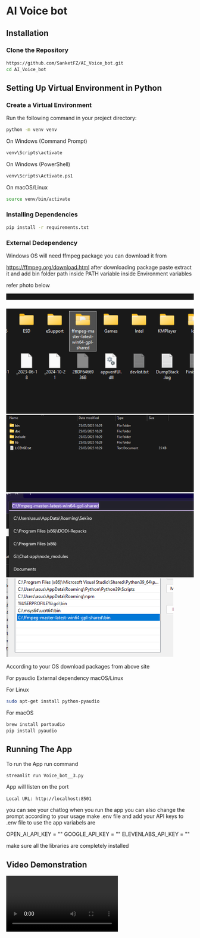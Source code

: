 # AI Voice bot

##  Installation

###  Clone the Repository
```sh
https://github.com/SanketFZ/AI_Voice_bot.git
cd AI_Voice_bot
```

## Setting Up Virtual Environment in Python

### Create a Virtual Environment
Run the following command in your project directory:

```bash
python -m venv venv
```

On Windows (Command Prompt)
```bash
venv\Scripts\activate
```

On Windows (PowerShell)
```bash
venv\Scripts\Activate.ps1
```

On macOS/Linux
```bash
source venv/bin/activate
```

### Installing Dependencies
```bash
pip install -r requirements.txt
```

### External Dedependency

Windows OS will need ffmpeg package you can download it from 

https://ffmpeg.org/download.html 
after downloading package paste extract it and 
add bin folder path inside PATH variable inside Environment variables

refer photo below 

![alt text](image.png)
![alt text](image-1.png)
![alt text](image-2.png)
![alt text](image-3.png)


According to your OS download packages from above site 

For pyaudio External dependency macOS/Linux 

For Linux
```bash
sudo apt-get install python-pyaudio
```
For macOS
```bash
brew install portaudio
pip install pyaudio
```

## Running The App

To run the App run command

```bash
streamlit run Voice_bot__3.py
```
App will listen on the port

```Local URL: http://localhost:8501 ```




you can see your chatlog when you run the app 
you can also change the prompt according to your usage
make .env file and add your API keys to .env file to use the app variabels are

OPEN_AI_API_KEY = ""
GOOGLE_API_KEY  = ""
ELEVENLABS_API_KEY = ""


make sure all the libraries are completely installed

## Video Demonstration

<video controls src="Untitled video - Made with Clipchamp.mp4" title="Title"></video>
